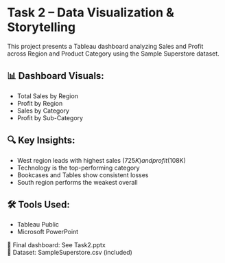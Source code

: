 # Task 2 – Data Visualization & Storytelling 

This project presents a Tableau dashboard analyzing Sales and Profit across Region and Product Category using the Sample Superstore dataset.

## 📊 Dashboard Visuals:
- Total Sales by Region
- Profit by Region
- Sales by Category
- Profit by Sub-Category

## 🔍 Key Insights:
- West region leads with highest sales ($725K) and profit ($108K)
- Technology is the top-performing category
- Bookcases and Tables show consistent losses
- South region performs the weakest overall

## 🛠 Tools Used:
- Tableau Public
- Microsoft PowerPoint

📎 Final dashboard: See Task2.pptx  
📁 Dataset: SampleSuperstore.csv (included)
